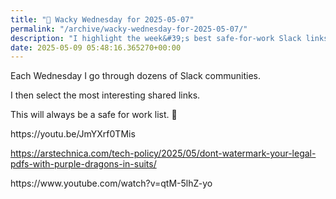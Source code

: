 ```yaml
---
title: "🤪 Wacky Wednesday for 2025-05-07"
permalink: "/archive/wacky-wednesday-for-2025-05-07/"
description: "I highlight the week&#39;s best safe-for-work Slack links and videos every Wednesday!"
date: 2025-05-09 05:48:16.365270+00:00
---
```


<!-- buttondown-editor-mode: fancy --><p>Each Wednesday I go through dozens of Slack communities.</p><p>I then select the most interesting shared links.</p><p>This will always be a safe for work list. 🙈</p><p>https://youtu.be/JmYXrf0TMis</p><p><a target="_blank" rel="noopener noreferrer nofollow" href="https://arstechnica.com/tech-policy/2025/05/dont-watermark-your-legal-pdfs-with-purple-dragons-in-suits/">https://arstechnica.com/tech-policy/2025/05/dont-watermark-your-legal-pdfs-with-purple-dragons-in-suits/</a></p><p>https://www.youtube.com/watch?v=qtM-5lhZ-yo</p><p></p><p></p>